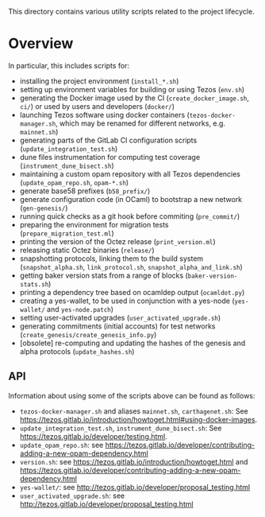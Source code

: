 This directory contains various utility scripts related to the project
lifecycle.

# Overview

In particular, this includes scripts for:
* installing the project environment (`install_*.sh`)
* setting up environment variables for building or using Tezos (`env.sh`)
* generating the Docker image used by the CI (`create_docker_image.sh`, `ci/`)
  or used by users and developers (`docker/`)
* launching Tezos software using docker containers (`tezos-docker-manager.sh`, which may be renamed for different networks, e.g. `mainnet.sh`)
* generating parts of the GitLab CI configuration scripts (`update_integration_test.sh`)
* dune files instrumentation for computing test coverage (`instrument_dune_bisect.sh`)
* maintaining a custom opam repository with all Tezos dependencies
 (`update_opam_repo.sh`, `opam-*.sh`)
* generate base58 prefixes (`b58_prefix/`)
* generate configuration code (in OCaml) to bootstrap a new network (`gen-genesis/`)
* running quick checks as a git hook before commiting (`pre_commit/`)
* preparing the environment for migration tests (`prepare_migration_test.ml`)
* printing the version of the Octez release (`print_version.ml`)
* releasing static Octez binaries (`release/`)
* snapshotting protocols, linking them to the build system (`snapshot_alpha.sh`, `link_protocol.sh`, `snapshot_alpha_and_link.sh`)
* getting baker version stats from a range of blocks (`baker-version-stats.sh`)
* printing a dependency tree based on ocamldep output (`ocamldot.py`)
* creating a yes-wallet, to be used in conjunction with a yes-node (`yes-wallet/` and `yes-node.patch`)
* setting user-activated upgrades (`user_activated_upgrade.sh`)
* generating commitments (initial accounts) for test networks (`create_genesis/create_genesis_info.py`)
* [obsolete] re-computing and updating the hashes of the genesis and alpha protocols (`update_hashes.sh`)

## API
<!-- For each script where this is possible, indicate how to obtain usage info
  (e.g. invoke with no args; or link to doc page where the tool is explained), and
  maybe an example of use. -->

Information about using some of the scripts above can be found as follows:

* `tezos-docker-manager.sh` and aliases `mainnet.sh`, `carthagenet.sh`: See <https://tezos.gitlab.io/introduction/howtoget.html#using-docker-images>.
* `update_integration_test.sh`, `instrument_dune_bisect.sh`: See <https://tezos.gitlab.io/developer/testing.html>.
* `update_opam_repo.sh`: see <https://tezos.gitlab.io/developer/contributing-adding-a-new-opam-dependency.html>
* `version.sh`: see <https://tezos.gitlab.io/introduction/howtoget.html> and <https://tezos.gitlab.io/developer/contributing-adding-a-new-opam-dependency.html>
* `yes-wallet/`: see <http://tezos.gitlab.io/developer/proposal_testing.html>
* `user_activated_upgrade.sh`: see <http://tezos.gitlab.io/developer/proposal_testing.html>
